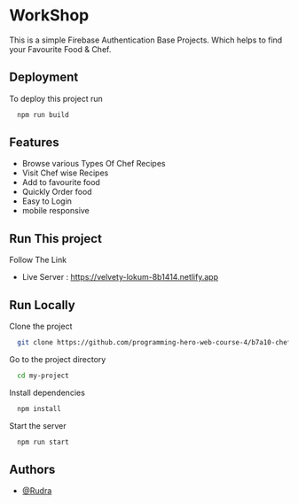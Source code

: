 
# WorkShop

This is a simple Firebase Authentication Base Projects. Which helps to find your Favourite Food & Chef.

## Deployment

To deploy this project run

```bash
  npm run build
```


## Features

- Browse various Types Of Chef Recipes
- Visit Chef wise Recipes
- Add to favourite food
- Quickly Order food
- Easy to Login
- mobile responsive


## Run This project


Follow The Link

- Live Server : https://velvety-lokum-8b1414.netlify.app



## Run Locally

Clone the project

```bash
  git clone https://github.com/programming-hero-web-course-4/b7a10-chef-recipe-hunter-client-side-Rubel6623.git
```

Go to the project directory

```bash
  cd my-project
```

Install dependencies

```bash
  npm install
```

Start the server

```bash
  npm run start
```


## Authors

- [@Rudra](https://github.com/Rubel6623)

